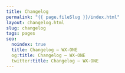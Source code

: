 ```yaml
---
title: Changelog
permalink: "{{ page.fileSlug }}/index.html"
layout: changelog.html
slug: changelog
tags: pages
seo:
  noindex: true
  title: Changelog — WX-ONE
  og:title: Changelog — WX-ONE
  twitter:title: Changelog — WX-ONE
---
```

